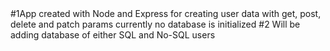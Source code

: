 <Span>
#1App created with Node and Express for creating user data with get, post, delete and patch params currently no database is initialized 
</span>
<span>
#2 Will be adding database of either SQL and No-SQL users
</span>
